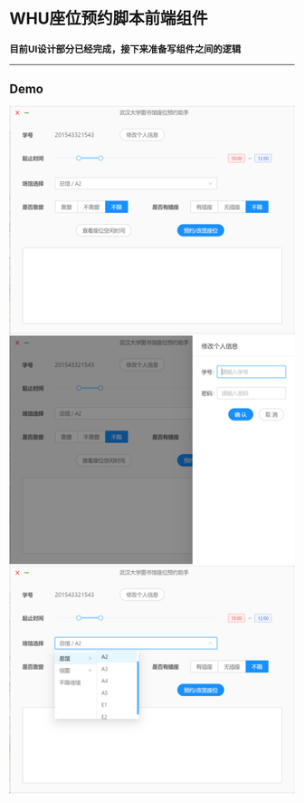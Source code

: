 # WHU座位预约脚本前端组件

### 目前UI设计部分已经完成，接下来准备写组件之间的逻辑

---

## Demo

![](./demo/main.png)
![](./demo/edit_page.png)
![](./demo/scrollbar.png)
